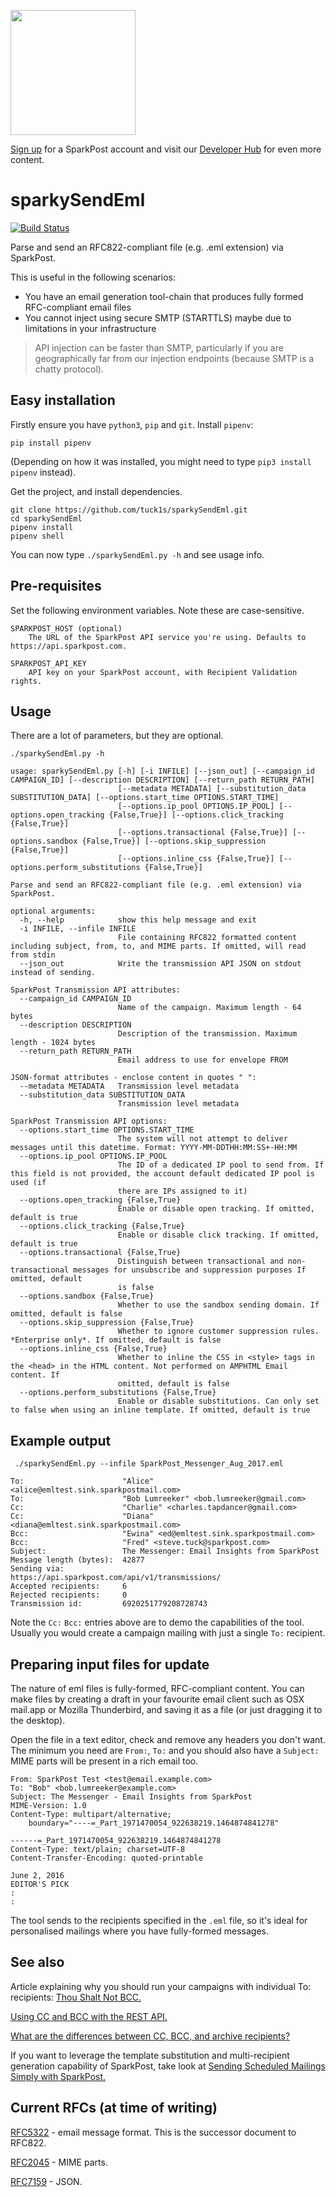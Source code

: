 <a href="https://www.sparkpost.com"><img src="https://www.sparkpost.com/sites/default/files/attachments/SparkPost_Logo_2-Color_Gray-Orange_RGB.svg" width="200px"/></a>

[Sign up](https://app.sparkpost.com/join?plan=free-0817?src=Social%20Media&sfdcid=70160000000pqBb&pc=GitHubSignUp&utm_source=github&utm_medium=social-media&utm_campaign=github&utm_content=sign-up) for a SparkPost account and visit our [Developer Hub](https://developers.sparkpost.com) for even more content.

# sparkySendEml

[![Build Status](https://travis-ci.com/tuck1s/sparkySendEml.svg?branch=master)](https://travis-ci.com/tuck1s/sparkySendEml)

Parse and send an RFC822-compliant file (e.g. .eml extension) via SparkPost.

This is useful in the following scenarios:
- You have an email generation tool-chain that produces fully formed RFC-compliant email files
- You cannot inject using secure SMTP (STARTTLS) maybe due to limitations in your infrastructure

> API injection can be faster than SMTP, particularly if you are geographically far from our injection endpoints (because SMTP is a chatty protocol).

## Easy installation

Firstly ensure you have `python3`, `pip` and `git`. Install `pipenv`:

`pip install pipenv`

(Depending on how it was installed, you might need to type `pip3 install pipenv` instead).

Get the project, and install dependencies.

```
git clone https://github.com/tuck1s/sparkySendEml.git
cd sparkySendEml
pipenv install
pipenv shell
```

You can now type `./sparkySendEml.py -h` and see usage info.

## Pre-requisites

Set the following environment variables. Note these are case-sensitive.

```
SPARKPOST_HOST (optional)
    The URL of the SparkPost API service you're using. Defaults to https://api.sparkpost.com.

SPARKPOST_API_KEY
    API key on your SparkPost account, with Recipient Validation rights.
```

## Usage

There are a lot of parameters, but they are optional.

```
./sparkySendEml.py -h
```

```
usage: sparkySendEml.py [-h] [-i INFILE] [--json_out] [--campaign_id CAMPAIGN_ID] [--description DESCRIPTION] [--return_path RETURN_PATH]
                        [--metadata METADATA] [--substitution_data SUBSTITUTION_DATA] [--options.start_time OPTIONS.START_TIME]
                        [--options.ip_pool OPTIONS.IP_POOL] [--options.open_tracking {False,True}] [--options.click_tracking {False,True}]
                        [--options.transactional {False,True}] [--options.sandbox {False,True}] [--options.skip_suppression {False,True}]
                        [--options.inline_css {False,True}] [--options.perform_substitutions {False,True}]

Parse and send an RFC822-compliant file (e.g. .eml extension) via SparkPost.

optional arguments:
  -h, --help            show this help message and exit
  -i INFILE, --infile INFILE
                        File containing RFC822 formatted content including subject, from, to, and MIME parts. If omitted, will read from stdin
  --json_out            Write the transmission API JSON on stdout instead of sending.

SparkPost Transmission API attributes:
  --campaign_id CAMPAIGN_ID
                        Name of the campaign. Maximum length - 64 bytes
  --description DESCRIPTION
                        Description of the transmission. Maximum length - 1024 bytes
  --return_path RETURN_PATH
                        Email address to use for envelope FROM

JSON-format attributes - enclose content in quotes " ":
  --metadata METADATA   Transmission level metadata
  --substitution_data SUBSTITUTION_DATA
                        Transmission level metadata

SparkPost Transmission API options:
  --options.start_time OPTIONS.START_TIME
                        The system will not attempt to deliver messages until this datetime. Format: YYYY-MM-DDTHH:MM:SS+-HH:MM
  --options.ip_pool OPTIONS.IP_POOL
                        The ID of a dedicated IP pool to send from. If this field is not provided, the account default dedicated IP pool is used (if
                        there are IPs assigned to it)
  --options.open_tracking {False,True}
                        Enable or disable open tracking. If omitted, default is true
  --options.click_tracking {False,True}
                        Enable or disable click tracking. If omitted, default is true
  --options.transactional {False,True}
                        Distinguish between transactional and non-transactional messages for unsubscribe and suppression purposes If omitted, default
                        is false
  --options.sandbox {False,True}
                        Whether to use the sandbox sending domain. If omitted, default is false
  --options.skip_suppression {False,True}
                        Whether to ignore customer suppression rules. *Enterprise only*. If omitted, default is false
  --options.inline_css {False,True}
                        Whether to inline the CSS in <style> tags in the <head> in the HTML content. Not performed on AMPHTML Email content. If
                        omitted, default is false
  --options.perform_substitutions {False,True}
                        Enable or disable substitutions. Can only set to false when using an inline template. If omitted, default is true
```

## Example output
```
 ./sparkySendEml.py --infile SparkPost_Messenger_Aug_2017.eml
```

```
To:                      "Alice" <alice@emltest.sink.sparkpostmail.com>
To:                      "Bob Lumreeker" <bob.lumreeker@gmail.com>
Cc:                      "Charlie" <charles.tapdancer@gmail.com>
Cc:                      "Diana" <diana@emltest.sink.sparkpostmail.com>
Bcc:                     "Ewina" <ed@emltest.sink.sparkpostmail.com>
Bcc:                     "Fred" <steve.tuck@sparkpost.com>
Subject:                 The Messenger: Email Insights from SparkPost
Message length (bytes):  42877
Sending via:             https://api.sparkpost.com/api/v1/transmissions/
Accepted recipients:     6
Rejected recipients:     0
Transmission id:         6920251779208728743
```

Note the `Cc:` `Bcc:` entries above are to demo the capabilities of the tool. Usually you would create a campaign mailing
with just a single `To:` recipient.

## Preparing input files for update
The nature of eml files is fully-formed, RFC-compliant content.  You can make files by creating a draft in your
favourite email client such as OSX mail.app or Mozilla Thunderbird, and saving it as a file (or just dragging it to the desktop).

Open the file in a text editor, check and remove any headers you don't want. The minimum you need are `From:`, `To:` and you should also have a `Subject:`
MIME parts will be present in a rich email too.

```
From: SparkPost Test <test@email.example.com>
To: "Bob" <bob.lumreeker@example.com>
Subject: The Messenger - Email Insights from SparkPost
MIME-Version: 1.0
Content-Type: multipart/alternative;
	boundary="----=_Part_1971470054_922638219.1464874841278"

------=_Part_1971470054_922638219.1464874841278
Content-Type: text/plain; charset=UTF-8
Content-Transfer-Encoding: quoted-printable

June 2, 2016
EDITOR'S PICK
:
:
```

The tool sends to the recipients specified in the `.eml` file, so it's ideal for personalised mailings where you have fully-formed messages.

## See also

Article explaining why you should run your campaigns with individual To: recipients: [Thou Shalt Not BCC.](https://www.sparkpost.com/blog/thou-shalt-not-bcc-pitfalls/)

[Using CC and BCC with the REST API.](https://www.sparkpost.com/docs/faq/cc-bcc-with-rest-api/)

[What are the differences between CC, BCC, and archive recipients?](https://www.sparkpost.com/docs/faq/cc-bcc-archive-recipients/)

If you want to leverage the template substitution and multi-recipient generation capability of SparkPost, take look at
[Sending Scheduled Mailings Simply with SparkPost.](https://www.sparkpost.com/blog/sending-scheduled-mailings-simply/)

## Current RFCs (at time of writing)

[RFC5322](https://tools.ietf.org/html/rfc5322) - email message format. This is the successor document to RFC822.

[RFC2045](https://tools.ietf.org/html/rfc2045) -   MIME parts.

[RFC7159](https://tools.ietf.org/html/rfc7159)  - JSON.